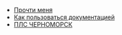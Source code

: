- [Прочти меня](/)
- [Как пользоваться документацией](guide.md)
- [ПЛС ЧЕРНОМОРСК](ilk_001_main.md)
